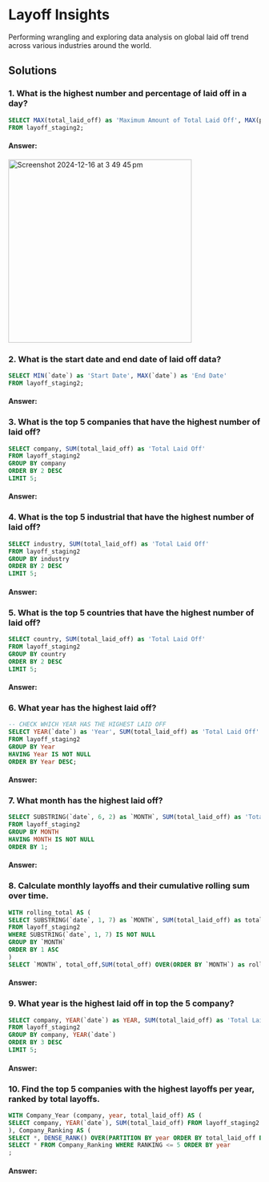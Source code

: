 # Layoff Insights
Performing wrangling and exploring data analysis on global laid off trend across various industries around the world.

## Solutions

### 1. What is the highest number and percentage of laid off in a day?
~~~~sql
SELECT MAX(total_laid_off) as 'Maximum Amount of Total Laid Off', MAX(percentage_laid_off) as 'Maximum Laid Off Percentage'
FROM layoff_staging2;
~~~~

#### Answer: 
<img width="366" alt="Screenshot 2024-12-16 at 3 49 45 pm" src="https://github.com/user-attachments/assets/9d9f0bda-2636-4113-b13a-2cf5528fd02b" />

### 2. What is the start date and end date of laid off data?
~~~~sql
SELECT MIN(`date`) as 'Start Date', MAX(`date`) as 'End Date'
FROM layoff_staging2;
~~~~

#### Answer: 

### 3. What is the top 5 companies that have the highest number of laid off?
~~~~sql
SELECT company, SUM(total_laid_off) as 'Total Laid Off'
FROM layoff_staging2
GROUP BY company
ORDER BY 2 DESC
LIMIT 5;
~~~~

#### Answer: 

### 4. What is the top 5 industrial that have the highest number of laid off?
~~~~sql
SELECT industry, SUM(total_laid_off) as 'Total Laid Off'
FROM layoff_staging2
GROUP BY industry
ORDER BY 2 DESC
LIMIT 5;
~~~~

#### Answer: 

### 5. What is the top 5 countries that have the highest number of laid off?
~~~~sql
SELECT country, SUM(total_laid_off) as 'Total Laid Off'
FROM layoff_staging2
GROUP BY country
ORDER BY 2 DESC
LIMIT 5;
~~~~

#### Answer: 

### 6. What year has the highest laid off?
~~~~sql
-- CHECK WHICH YEAR HAS THE HIGHEST LAID OFF
SELECT YEAR(`date`) as 'Year', SUM(total_laid_off) as 'Total Laid Off'
FROM layoff_staging2
GROUP BY Year
HAVING Year IS NOT NULL
ORDER BY Year DESC;
~~~~

#### Answer: 

### 7. What month has the highest laid off?
~~~~sql
SELECT SUBSTRING(`date`, 6, 2) as `MONTH`, SUM(total_laid_off) as 'Total Laid Off'
FROM layoff_staging2
GROUP BY MONTH
HAVING MONTH IS NOT NULL
ORDER BY 1;
~~~~

#### Answer: 

### 8. Calculate monthly layoffs and their cumulative rolling sum over time.
~~~~sql
WITH rolling_total AS (
SELECT SUBSTRING(`date`, 1, 7) as `MONTH`, SUM(total_laid_off) as total_off
FROM layoff_staging2
WHERE SUBSTRING(`date`, 1, 7) IS NOT NULL 
GROUP BY `MONTH` 
ORDER BY 1 ASC
)
SELECT `MONTH`, total_off,SUM(total_off) OVER(ORDER BY `MONTH`) as rolling_sum FROM rolling_total;
~~~~

#### Answer: 

### 9. What year is the highest laid off in top the 5 company?
~~~~sql
SELECT company, YEAR(`date`) as YEAR, SUM(total_laid_off) as 'Total Laid Off'
FROM layoff_staging2
GROUP BY company, YEAR(`date`)
ORDER BY 3 DESC
LIMIT 5;
~~~~

#### Answer: 

### 10. Find the top 5 companies with the highest layoffs per year, ranked by total layoffs.
~~~~sql
WITH Company_Year (company, year, total_laid_off) AS (
SELECT company, YEAR(`date`), SUM(total_laid_off) FROM layoff_staging2 GROUP BY company, YEAR(`date`) 
), Company_Ranking AS (
SELECT *, DENSE_RANK() OVER(PARTITION BY year ORDER BY total_laid_off DESC) AS RANKING FROM Company_Year WHERE year IS NOT NULL ORDER BY RANKING)
SELECT * FROM Company_Ranking WHERE RANKING <= 5 ORDER BY year
;
~~~~

#### Answer: 
